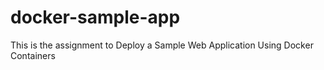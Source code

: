 # docker-sample-app
This is the assignment to Deploy a Sample Web Application Using Docker Containers
